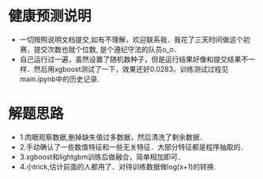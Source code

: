 # 健康预测说明
* 一切按照说明文档提交,如有不理解，欢迎联系我．我花了三天时间做这个初赛，提交次数也就个位数, 是个遵纪守法的队员o_o．
* 自己运行过一遍，虽然设置了随机数种子，但是运行结果好像和提交结果不一样．然后用xgboost测试了一下，效果还好0.0283，训练测试过程见main.ipynb中的历史记录.
# 解题思路
* 1.肉眼观察数据,删掉缺失值过多数据，然后清洗了剩余数据．
* 2.手动确认了一些数值特征和一些无关特征．大部分特征都是程序抽取的．
* 3.xgboost和lightgbm训练后做融合，简单相加即可．
* 4.小trick,估计前面的人都用了．对待训练数据做log(x+1)的转换.


